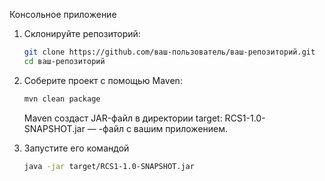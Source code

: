 Консольное приложение

1. Склонируйте репозиторий:
   ```bash
   git clone https://github.com/ваш-пользователь/ваш-репозиторий.git
   cd ваш-репозиторий
   ```

2. Соберите проект с помощью Maven:
   ```bash
   mvn clean package
    ```
   Maven создаст JAR-файл в директории target:
   RCS1-1.0-SNAPSHOT.jar — -файл с вашим приложением.

3. Запустите его командой
   ```bash
   java -jar target/RCS1-1.0-SNAPSHOT.jar

   ```
